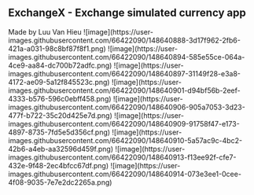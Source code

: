 <h2>ExchangeX - Exchange simulated currency app </h1>
Made by Luu Van Hieu
![image](https://user-images.githubusercontent.com/66422090/148640888-3d17f962-2fb6-421a-a031-98c8bf87f8f1.png)
![image](https://user-images.githubusercontent.com/66422090/148640894-585e55ce-064a-4ce9-aa84-dc700b72adfc.png)
![image](https://user-images.githubusercontent.com/66422090/148640897-31149f28-e3a8-4172-ae09-5a12f845523c.png)
![image](https://user-images.githubusercontent.com/66422090/148640901-d94bf56b-2eef-4333-b576-596c0ebff458.png)
![image](https://user-images.githubusercontent.com/66422090/148640906-905a7053-3d23-477f-b722-35c20d425e7d.png)
![image](https://user-images.githubusercontent.com/66422090/148640909-91758f47-e173-4897-8735-7fd5e5d356cf.png)
![image](https://user-images.githubusercontent.com/66422090/148640910-5a57ac9c-4bc2-42b6-a4eb-aa32596d459f.png)
![image](https://user-images.githubusercontent.com/66422090/148640913-f13ee92f-cfe7-432e-9f48-2ec4bfcc67df.png)
![image](https://user-images.githubusercontent.com/66422090/148640914-073e3ee1-0cee-4f08-9035-7e7e2dc2265a.png)
